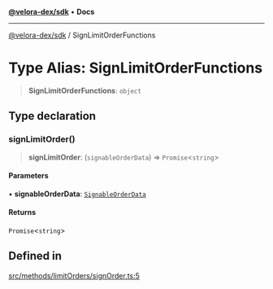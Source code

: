 [**@velora-dex/sdk**](../README.md) • **Docs**

***

[@velora-dex/sdk](../globals.md) / SignLimitOrderFunctions

# Type Alias: SignLimitOrderFunctions

> **SignLimitOrderFunctions**: `object`

## Type declaration

### signLimitOrder()

> **signLimitOrder**: (`signableOrderData`) => `Promise`\<`string`\>

#### Parameters

• **signableOrderData**: [`SignableOrderData`](SignableOrderData.md)

#### Returns

`Promise`\<`string`\>

## Defined in

[src/methods/limitOrders/signOrder.ts:5](https://github.com/VeloraDEX/paraswap-sdk/blob/feat/velora/src/methods/limitOrders/signOrder.ts#L5)
